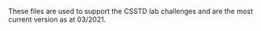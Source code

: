 These files are used to support the CSSTD lab challenges and are the most current version as at 03/2021.
